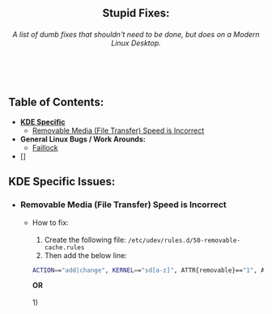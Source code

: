<!--
<div id="user-content-toc">
  <ul>
    <summary align="center"><h1 style="display: inline-block; text-decoration: none;">Stupid Fixes:</h1></summary>
  </ul>
</div>
-->
## <p align=center> Stupid Fixes:
###### <p align=center> A list of dumb fixes that shouldn't need to be done, but does on a Modern Linux Desktop.</p>

<br></br>

## Table of Contents:
- **[KDE Specific](#kde-specific-issues)**
    - [Removable Media (File Transfer) Speed is Incorrect](#removable-media-file-transfer-speed-is-incorrect)
- **General Linux Bugs / Work Arounds:**
    - [Faillock](#commonly-used-steam-launch-arguments)
- []

## KDE Specific Issues: 
  - ### Removable Media (File Transfer) Speed is Incorrect
    - How to fix:<br></br>
      1) Create the following file: `/etc/udev/rules.d/50-removable-cache.rules`
      2) Then add the below line:
      ```sh
      ACTION=="add|change", KERNEL=="sd[a-z]", ATTR{removable}=="1", ATTR{bdi/max_ratio}="5"
      ```
      **OR**<br></br>
      1)



<!--
## Commonly Used Steam Launch Arguments:

- ### My Launch Arguments:
  - #### Main PC:
      ```
      RADV_PERFTEST=gpl,aco gamemoderun mangohud %command%
      ```
  - #### Steam Deck:
      ```
      RADV_PERFTEST=gpl,aco gamemoderun %command%
      ```

- ## <img src="https://user-images.githubusercontent.com/28176188/224575749-b843d685-2e1e-43bc-8267-ee337fde8206.svg" width="19" height="19"> Wine Tweaks
  - #### Enable Wine-Specific FSR (AMD Fidelity FX&trade; Super Resolution)
    > ❗ <b>Notice</b>: This <i>should</i> run under <u>any</u> GPU, including Nvidia GPUs as FSR is an open standard
    ```
    WINE_FULLSCREEN_FSR=1
    ```
  - ### Force Wine Rendering APIs:
    - #### DXVK (DirectX 9/10/11 &rarr; Vulkan)
      ```
      WINE_USE_DXVK=1
      ```
      - #### <u>Additional Options</u>:
        -  Show DXVK Shader Compilation using DXVK HUD
            ```
            DXVK_HUD=compile
            ```
    - #### VKD3D (DirectX 12 &rarr; Vulkan)
      ```
      WINE_USE_VKD3D=1
      ```
    - #### D9VK (DirectX 9 &rarr; Vulkan)
      > <p align=center style="margin-bottom: 0;"><b><u> :exclamation: Deprecated :exclamation: </u></b></p>
      > <p align=center><a href=https://github.com/doitsujin/dxvk/pull/1275>This seems to have been deprecated as this has been merged into DXVK</a></p>


      > This option is listed here for legacy reasons, so if you need to use an older implementation of DirectX 9 &rarr; Vulkan, it is here for future reference. Do not use this if using newer DXVK Versions than [v1.5](https://github.com/doitsujin/dxvk/releases/tag/v1.5)
      ```
      WINE_USE_D9VK=1
      ```

- ## <img src="https://user-images.githubusercontent.com/28176188/142365376-270d160f-33c3-4012-a3d9-541ab65bfdb6.png" width="17" height="17"> AMD Tweaks:

- ### Force a specific Vulkan Driver (ICD):
  This is usually helpful when you either have multiple GPUs, a game is expecting only a 32-Bit library to exist, and fails to initialize because it only sees the default 64-Bit library, or when you want to specify a specific driver for a specific game (e.g. A game performs better on a specific driver) 
  - #### Mesa RADV:
    - 32-Bit:
      ```
      VK_ICD_FILENAMES=/usr/share/vulkan/icd.d/radeon_icd.i686.json
      ```
    - 64-Bit:
      ```
      VK_ICD_FILENAMES=/usr/share/vulkan/icd.d/radeon_icd.x86_64.json
      ```
  - #### AMD AMDVLK:
    >❗ Usually Slower
    - 32-Bit:
      ```
      VK_ICD_FILENAMES=/usr/share/vulkan/icd.d/amd_icd64.json
      ```
    - 64-Bit:
      ```
      VK_ICD_FILENAMES=/usr/share/vulkan/icd.d/amd_icd64.json
      ```
- ### RADV Performance Test Features:
> 📝 <b><u>Note</u></b>: You can combine both of these into one command as follows:
  ```
  RADV_PERFTEST=gpl,aco
  ```
  - #### Enable Valve's AMD ACO Recompiler (Requires RADV):
    > <p align=center> ⚠️ <u><b>More information may be needed on this Topic</u></b> ⚠️ </p>

    >A dynamic shader recompiler with the goal to replace standard LLVM shader compilation. <u>This can speed up shader compilation and reduce stuttering in most titles</u>, but (in my own testing) seems to help DXVK (or DirectX 11) titles more as DirectX 11 is not an Asynchronous aware API, and translating to Vulkan can add shader stuttering as result. This helps mitigate this.
    ```
    RADV_PERFTEST=aco
    ```
  - #### Vulkan GraphicsPipelineLibrary (<a href="https://github.com/GloriousEggroll/proton-ge-custom">`Proton-GE`</a> Only)
    > As of <a href=https://github.com/GloriousEggroll/proton-ge-custom/releases/tag/GE-Proton7-45>`GE-Proton7-45`</a>, `dxvk_async` was deprecated in favor of Graphics Pipeline Library (GPL) standard. It's job is to replace the functionality of `dxvk_async` and provide a Vulkan Extension to take it's place. This *should* be more cross platform with AMD, Nvidia, Intel, etc; but as of right now, more testing will be needed.
    ```
    RADV_PERFTEST=gpl
    ```

- ## <img src="https://user-images.githubusercontent.com/28176188/142362826-8090a147-94ee-4f67-a3ed-f87058a6797d.png" width="17" height="17"> Nvidia Tweaks:

  - ### Force a specific Vulkan Driver (ICD):
    This is usually helpful when you either have multiple GPUs, a game is expecting only a 32-Bit library to exist, and fails to initialize because it only sees the default 64-Bit library, or when you want to specify a specific driver for a specific game (e.g. A game performs better on a specific driver) 

      > ##### :exclamation: <u>Required Package(s)</u>: [`nvidia-utils`](https://archlinux.org/packages/extra/x86_64/nvidia-utils/) & [`lib32-nvidia-utils`](https://archlinux.org/packages/multilib/x86_64/lib32-nvidia-utils/) 
      - 64-Bit Nvidia ICD:
        ```
        VK_ICD_FILENAMES=/usr/share/vulkan/icd.d/nvidia_icd.json
        ```

- ## Valve GAMESCOPE (Formerly <a href=https://github.com/Plagman/gamescope>`steamcompmgr`</a>)
  > ❗ <b><u>Notice</b></u>: This is for the Gamescope Compositor, not Desktop Environment
  ```bash
  # Upscale a 720p game to 1440p with integer scaling
  gamescope -h 720 -H 1440 -n -- %command%

  # Limit a vsynced game to 30 FPS
  gamescope -r 30 -- %command%

  # Run the game at 1080p, but scale output to a fullscreen 3440×1440 pillarboxed ultrawide window
  gamescope -w 1920 -h 1080 -W 3440 -H 1440 -b -- %command%
  ```
  ### Options:

  See `gamescope --help` for a full list of options.

  * `-W`, `-H`: set the resolution used by gamescope. Resizing the gamescope window will update these settings. Ignored in embedded mode. If `-H` is specified but `-W` isn't, a 16:9 aspect ratio is assumed. Defaults to 1280×720.
  * `-w`, `-h`: set the resolution used by the game. If `-h` is specified but `-w` isn't, a 16:9 aspect ratio is assumed. Defaults to the values specified in `-W` and `-H`.
  * `-r`: set a frame-rate limit for the game. Specified in frames per second. Defaults to unlimited.
  * `-o`: set a frame-rate limit for the game when unfocused. Specified in frames per second. Defaults to unlimited.
  * `-U`: use AMD FidelityFX™ Super Resolution 1.0 for upscaling 
  * `-n`: use integer scaling.
  * `-b`: create a border-less window.
  * `-f`: create a full-screen window.

  <!--
  # <p align=center>Games:</p>



<div id="user-content-toc">
  <ul>
    <summary align="center"><h1 style="display: inline-block; text-decoration: none;">Games:</h1></summary>
  </ul>
</div>

## Red Dead Redemption 2:
- #### Wine / Proton Info:
  - Initial Test Version: `Proton-7.0rc3-GE-1`
  - Last Known Working: `GE-Proton7-10`

- **Steam Launch Arguments**:
  ```bash
  VK_ICD_FILENAMES=/usr/share/vulkan/icd.d/radeon_icd.x86_64.json RADV_PERFTEST=aco gamemoderun mangohud %command% -vulkan -ignorepipelinecache
  ```
- **Notes**: 
    - This game uses standard RADV ICD + ACO Recompiler, Gamemode Run, and Mangohud
    - `-ignorepipelinecache`: Use this flag for performance reasons.
    - `-vulkan`: is required to get the game to display 
    - **Notice**: **Proton-7.0rc2-GE-1** has issues starting RGSC Launcher and will cause the game to never launch. Use **Standard Valve Proton** or **Proton-7.0rc3-GE-1** or newer. 

## Grand Theft Auto IV: The Complete Edition:
- #### Wine / Proton Info:
  - Last Known Working: `Proton-6.21-GE-2`
  
- **Steam Launch Arguments**:
  ```bash
  DXVK_HUD=compile gamemoderun mangohud %command%
  ```

## Farming Simulator 22:
- #### Wine / Proton Info:
  - Last Known Working: `Proton 6.3-8`

- **Steam Launch Arguments**:
  ```bash
  VK_ICD_FILENAMES=/usr/share/vulkan/icd.d/radeon_icd.x86_64.json RADV_PERFTEST=aco gamemoderun mangohud %command%
  ```
- **Notes**: 
    - This game uses standard RADV ICD + ACO Recompiler, Gamemode Run, and Mangohud

## Spyro Reignited Trilogy:
- #### Wine / Proton Info:
  - Last Known Working: `Proton-7.0rc2-GE-1`

- **Steam Launch Arguments**:
  ```bash
  VK_ICD_FILENAMES=/usr/share/vulkan/icd.d/radeon_icd.x86_64.json RADV_PERFTEST=aco gamemoderun mangohud %command% -nohmd -DX11
  ```
- **Notes**: 
    - This game uses standard RADV ICD + ACO Recompiler, Gamemode Run, and Mangohud
    - Without `-nohmd` and `-DX11` flags, this game will either crash at random intervals, or instantly crash without any warning before the game launches.

## Ghostrunner:
- #### Wine / Proton Info:
  - Last Known Working: `Proton-7.0rc6-GE-1`

- **Steam Launch Arguments**:
  ```bash
  VK_ICD_FILENAMES=/usr/share/vulkan/icd.d/radeon_icd.x86_64.json RADV_PERFTEST=aco gamemoderun mangohud %command%
  ```

## Satisfactory:
- #### Wine / Proton Info:
  - Last Known Working: `GE-Proton7-10`

- **Steam Launch Arguments**:
```
MESA_GL_VERSION_OVERRIDE=4.4COMPAT __GL_SHADER_DISK_CACHE=1 VK_ICD_FILENAMES=/usr/share/vulkan/icd.d/radeon_icd.x86_64.json RADV_PERFTEST=aco gamemoderun mangohud %command% -opengl -SkipBuildPatchPrereq
```

## Assassins Creed Origins:
- #### Wine / Proton Info:
  - Last Known Working: `GE-Proton7-9`
- **Steam Launch Arguments:**
  ```bash
  DXVK_LOG_LEVEL=none PROTON_USE_D9VK=1 %command%
  ```

## Sleeping Dogs: Definitive Edition:
- #### Wine / Proton Info:
  - Last Known Working: `Proton 6.3-8`

- **Dependancies:**
    - `gamescope-git`<sup>[aur](https://aur.archlinux.org/packages/gamescope-git)</sup>
      - Required due to [Sleeping Dogs White Screen issue](https://github.com/ValveSoftware/Proton/issues/872#issuecomment-468116035). Default Proton Fix includes using a Virtual Desktop, however, the gamescope approach works nicer with Multi-Mon Setups.
- **Steam Launch Arguments:**
  ```bash
  VK_ICD_FILENAMES=/usr/share/vulkan/icd.d/radeon_icd.x86_64.json RADV_PERFTEST=aco gamemoderun gamescope -w 2560 -h 1440 -W 2560 -H 1440 -b -- mangohud %command%
  ```
- ### Fixes:
  - #### How to fix Virtual Desktop / Multi-Mon Issues:
    1. Install Dependancies
    2. In the commandline, run `protontricks 307690 --gui`
    3. When Protontricks opens, Click `Select the default wineprefix` and Click `ok`.
    4. Click `Run winecfg`
    5. In the "`Graphics`" tab of winecfg, uncheck: `Emulate a virtual desktop`
    6. add Steam Launch Arguments, and replace both instances of Width and Height (`-w` & `-h`) to your Monitor's Resolution.

## Final Fantasy XV: "Windows" Edition:
- #### Wine / Proton Info:
  - Initial Test Version: `GE-Proton7-18`<sup>[Regression](https://github.com/ValveSoftware/Proton/issues/74#event-5256563749)</sup>
    -  **Regression Info**:
       -  Every version past `Proton 7.0-2` is known to have a regression where a message pops up containing: ["Unable to create interface ISteamUser" error](https://user-images.githubusercontent.com/3923810/44459007-53c26c80-a608-11e8-9a79-734b6050b927.png), or the game starts with a Black Screen; along with various other issues with the game past this specific Proton version. Use with Caution.
  - Last Known Working: `Proton 7.0-2`
- **Steam Launch Arguments:**
  ```bash
  VK_ICD_FILENAMES=/usr/share/vulkan/icd.d/radeon_icd.x86_64.json RADV_PERFTEST=aco gamemoderun mangohud %command%
  ```

## Bioshock Remastered:
- #### Wine / Proton Info:
  - Working Status: `Working, occasional crashing. Unsure if caused by Proton.`
  - Initial Test Version: `Proton Experimental`
  - Last Known Working: `GE-Proton7-18` <sup>*Possibly* also causing crashing, further testing / research needed.</sup>
- Issues:
  - Game is known to crash upon saving, loading the map (m key), or loading a new world. These issues are sporadic and random, ~~and no discernable cause has been placed yet.~~ It's possible crashes are caused by DXVK trying to inject 64bit libraries into a 32bit game, as forcing Vulkan ICD as the `i686` variant seems to stop or limit crashing. More testing is needed.
- **Steam Launch Arguments:**
  ```bash
  VK_ICD_FILENAMES=/usr/share/vulkan/icd.d/radeon_icd.i686.json RADV_PERFTEST=aco mangohud %command% -nointro
  ```

## Ghost of a Tale:
- #### Wine / Proton Info:
  - Working Status: `Seems to be Fully Working, More Testing Needed`
  - Initial Test Version: `GE-Proton7-20` <sup>*Possibly* Also Broken, further testing needed.</sup>
  - Last Known Working: `Proton 6.3-8`
- **Steam Launch Arguments:**
  ```bash
  VK_ICD_FILENAMES=/usr/share/vulkan/icd.d/radeon_icd.i686.json RADV_PERFTEST=aco gamemoderun mangohud %command%
  ```

## Deep Rock Galactic:
- #### Wine / Proton Info:
  - Working Status: `Working`
  - Initial Test Version: `GE-Proton7-17`
  - Last Known Working: `GE-Proton7-17`
- **Steam Launch Arguments:**
  ```bash
  VK_ICD_FILENAMES=/usr/share/vulkan/icd.d/radeon_icd.x86_64.json RADV_PERFTEST=aco gamemoderun mangohud %command%
  ```

## Tunic:
- #### Wine / Proton Info:
  - Working Status: `Working`
  - Initial Test Version: `GE-Proton7-17`
  - Last Known Working: `GE-Proton7-18`
- **Steam Launch Arguments:**
  ```bash
  VK_ICD_FILENAMES=/usr/share/vulkan/icd.d/radeon_icd.x86_64.json RADV_PERFTEST=aco gamemoderun mangohud %command%
  ```

## Assassins Creed Origins:
- #### Wine / Proton Info:
  - Working Status: `Working`
  - Initial Test Version: `GE-Proton7-17`
  - Last Known Working: `GE-Proton7-35`
- #### Steam Launch Arguments:
  - `GE-Proton7-25` and Above (currently untested):
    ```bash
    DXVK_ASYNC=1 %command%
    ```
  - Previous Launch Arguments
    ```bash
    DXVK_LOG_LEVEL=none PROTON_USE_D9VK=1 %command%
    ```

## Sea of Thieves:
- #### Wine / Proton Info:
  - Working Status: `Working`
  - Initial Test Version: `GE-Proton7-17`
  - Last Known Working: `GE-Proton7-17`
- **Steam Launch Arguments:**
  ```bash
  VK_ICD_FILENAMES=/usr/share/vulkan/icd.d/radeon_icd.x86_64.json RADV_PERFTEST=aco gamemoderun mangohud %command%
  ```

## Cult of the Lamb:
- #### Wine / Proton Info:
  - Working Status: `Working`
  - Initial Test Version: `Proton-7.0rc6-GE-1`
  - Last Known Working: `GE-Proton7-38`
- **Steam Launch Arguments:**
  ```bash
  VK_ICD_FILENAMES=/usr/share/vulkan/icd.d/radeon_icd.x86_64.json RADV_PERFTEST=aco gamemoderun mangohud %command%
  ```
- ### Fixes:
  - #### [Stuttering / Frame-Pacing Issues](https://www.reddit.com/r/SteamDeck/comments/x4cau0/cult_of_the_lamb_micro_stutter_fix/):
     - Add the Following Lines to: `<installdir>/Cult of the Lamb/Cult Of The Lamb_Data/boot.config`
      ```
      gfx-enable-gfx-jobs=1
      gfx-enable-native-gfx-jobs=1
      gc-max-time-slice=1
      ```

## Dinkum:
- #### Wine / Proton Info:
  - Working Status: `Working`
  - Initial Test Version: `GE-Proton7-27`
  - Last Known Working: `GE-Proton7-38`
- **Steam Launch Arguments:**
  ```bash
  VK_ICD_FILENAMES=/usr/share/vulkan/icd.d/radeon_icd.x86_64.json RADV_PERFTEST=aco gamemoderun mangohud %command%
  ```
- ### Fixes:
  - #### Stuttering / Frame-Pacing Issues:
     - Add the Following Lines to: `<installdir>/Dinkum/Dinkum_Data/boot.config`
      ```
      gfx-enable-gfx-jobs=1
      gfx-enable-native-gfx-jobs=1
      gc-max-time-slice=1
      ```
-->